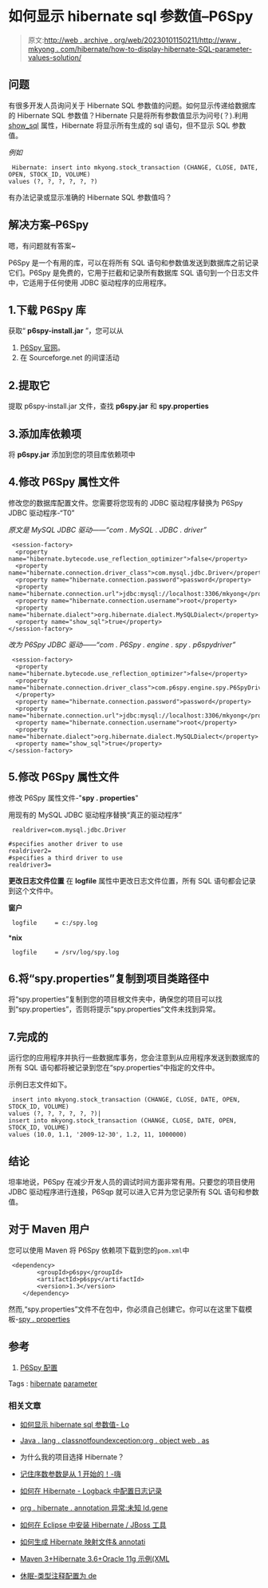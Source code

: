 # 如何显示 hibernate sql 参数值–P6Spy

> 原文:[http://web . archive . org/web/20230101150211/http://www . mkyong . com/hibernate/how-to-display-hibernate-SQL-parameter-values-solution/](http://web.archive.org/web/20230101150211/http://www.mkyong.com/hibernate/how-to-display-hibernate-sql-parameter-values-solution/)

## 问题

有很多开发人员询问关于 Hibernate SQL 参数值的问题。如何显示传递给数据库的 Hibernate SQL 参数值？Hibernate 只是将所有参数值显示为问号(？).利用 [show_sql](http://web.archive.org/web/20210109151106/http://www.mkyong.com/hibernate/hibernate-display-generated-sql-to-console-show_sql-format_sql-and-use_sql_comments/) 属性，Hibernate 将显示所有生成的 sql 语句，但不显示 SQL 参数值。

*例如*

```
 Hibernate: insert into mkyong.stock_transaction (CHANGE, CLOSE, DATE, OPEN, STOCK_ID, VOLUME) 
values (?, ?, ?, ?, ?, ?) 
```

有办法记录或显示准确的 Hibernate SQL 参数值吗？

## 解决方案–P6Spy

嗯，有问题就有答案~

P6Spy 是一个有用的库，可以在将所有 SQL 语句和参数值发送到数据库之前记录它们。P6Spy 是免费的，它用于拦截和记录所有数据库 SQL 语句到一个日志文件中，它适用于任何使用 JDBC 驱动程序的应用程序。

## 1.下载 P6Spy 库

获取“ **p6spy-install.jar** ”，您可以从

1.  [P6Spy 官网](http://web.archive.org/web/20210109151106/http://www.p6spy.com/)。
2.  在 Sourceforge.net 的间谍活动

## 2.提取它

提取 p6spy-install.jar 文件，查找 **p6spy.jar** 和 **spy.properties**

## 3.添加库依赖项

将 **p6spy.jar** 添加到您的项目库依赖项中

## 4.修改 P6Spy 属性文件

修改您的数据库配置文件。您需要将您现有的 JDBC 驱动程序替换为 P6Spy JDBC 驱动程序-“T0”

*原文是 MySQL JDBC 驱动——“com . MySQL . JDBC . driver”*

```
 <session-factory>
  <property name="hibernate.bytecode.use_reflection_optimizer">false</property>
  <property name="hibernate.connection.driver_class">com.mysql.jdbc.Driver</property>
  <property name="hibernate.connection.password">password</property>
  <property name="hibernate.connection.url">jdbc:mysql://localhost:3306/mkyong</property>
  <property name="hibernate.connection.username">root</property>
  <property name="hibernate.dialect">org.hibernate.dialect.MySQLDialect</property>
  <property name="show_sql">true</property>
</session-factory> 
```

*改为 P6Spy JDBC 驱动——“com . P6Spy . engine . spy . p6spydriver”*

```
 <session-factory>
  <property name="hibernate.bytecode.use_reflection_optimizer">false</property>
  <property name="hibernate.connection.driver_class">com.p6spy.engine.spy.P6SpyDriver
  </property>
  <property name="hibernate.connection.password">password</property>
  <property name="hibernate.connection.url">jdbc:mysql://localhost:3306/mkyong</property>
  <property name="hibernate.connection.username">root</property>
  <property name="hibernate.dialect">org.hibernate.dialect.MySQLDialect</property>
  <property name="show_sql">true</property>
</session-factory> 
```

## 5.修改 P6Spy 属性文件

修改 P6Spy 属性文件-"**spy . properties**"

用现有的 MySQL JDBC 驱动程序替换“真正的驱动程序”

```
 realdriver=com.mysql.jdbc.Driver

#specifies another driver to use
realdriver2=
#specifies a third driver to use
realdriver3= 
```

**更改日志文件位置**
在 **logfile** 属性中更改日志文件位置，所有 SQL 语句都会记录到这个文件中。

**窗户**

```
 logfile     = c:/spy.log 
```

***nix**

```
 logfile     = /srv/log/spy.log 
```

## 6.将“spy.properties”复制到项目类路径中

将“spy.properties”复制到您的项目根文件夹中，确保您的项目可以找到“spy.properties”，否则将提示“spy.properties”文件未找到异常。

## 7.完成的

运行您的应用程序并执行一些数据库事务，您会注意到从应用程序发送到数据库的所有 SQL 语句都将被记录到您在“spy.properties”中指定的文件中。

示例日志文件如下。

```
 insert into mkyong.stock_transaction (CHANGE, CLOSE, DATE, OPEN, STOCK_ID, VOLUME) 
values (?, ?, ?, ?, ?, ?)|
insert into mkyong.stock_transaction (CHANGE, CLOSE, DATE, OPEN, STOCK_ID, VOLUME) 
values (10.0, 1.1, '2009-12-30', 1.2, 11, 1000000) 
```

## 结论

坦率地说，P6Spy 在减少开发人员的调试时间方面非常有用。只要您的项目使用 JDBC 驱动程序进行连接，P6Sqp 就可以进入它并为您记录所有 SQL 语句和参数值。

## 对于 Maven 用户

您可以使用 Maven 将 P6Spy 依赖项下载到您的`pom.xml`中

```
 <dependency>
		<groupId>p6spy</groupId>
		<artifactId>p6spy</artifactId>
		<version>1.3</version>
	</dependency> 
```

然而,“spy.properties”文件不在包中，你必须自己创建它。你可以在这里下载模板-[spy . properties](http://web.archive.org/web/20210109151106/http://www.mkyong.com/wp-content/uploads/2008/12/spy.properties.zip)

## 参考

1.  [P6Spy 配置](http://web.archive.org/web/20210109151106/http://www.p6spy.com/documentation/install.htm)

Tags : [hibernate](http://web.archive.org/web/20210109151106/https://mkyong.com/tag/hibernate/) [parameter](http://web.archive.org/web/20210109151106/https://mkyong.com/tag/parameter/)<input type="hidden" id="mkyong-current-postId" value="544">

### 相关文章

*   [如何显示 hibernate sql 参数值- Lo](/web/20210109151106/https://mkyong.com/hibernate/how-to-display-hibernate-sql-parameter-values-log4j/)
*   [Java . lang . classnotfoundexception:org . object web . as](/web/20210109151106/https://mkyong.com/java/java-lang-classnotfoundexception-org-objectweb-asm-type/)
*   为什么我的项目选择 Hibernate？
*   [记住序数参数是从 1 开始的！-嗨](/web/20210109151106/https://mkyong.com/hibernate/remember-that-ordinal-parameters-are-1-based-hibernatetemplate/)
*   [如何在 Hibernate - Logback 中配置日志记录](/web/20210109151106/https://mkyong.com/hibernate/how-to-configure-logging-in-hibernate-logback/)

*   [org . hibernate . annotation 异常:未知 Id.gene](/web/20210109151106/https://mkyong.com/hibernate/org-hibernate-annotationexception-unknown-id-generator/)
*   [如何在 Eclipse 中安装 Hibernate / JBoss 工具](/web/20210109151106/https://mkyong.com/hibernate/how-to-install-hibernate-tools-in-eclipse-ide/)
*   [如何生成 Hibernate 映射文件& annotati](/web/20210109151106/https://mkyong.com/hibernate/how-to-generate-code-with-hibernate-tools/)
*   [Maven 3+Hibernate 3.6+Oracle 11g 示例(XML](/web/20210109151106/https://mkyong.com/hibernate/maven-3-hibernate-3-6-oracle-11g-example-xml-mapping/)
*   [休眠-类型注释配置为 de](/web/20210109151106/https://mkyong.com/hibernate/hibernate-the-type-annotationconfiguration-is-deprecated/)
